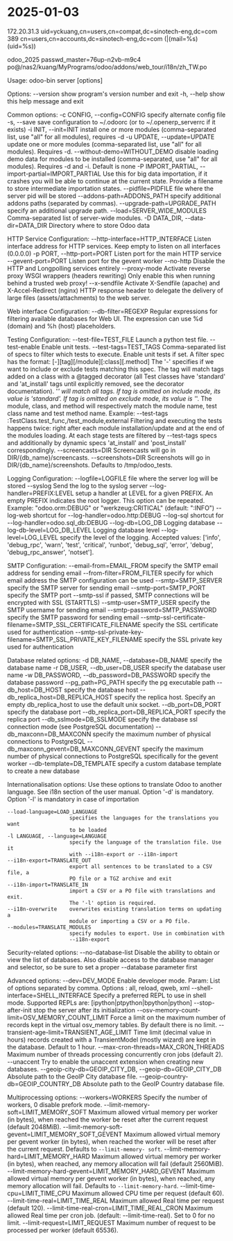 # 2025-01-03

172.20.31.3
uid=yckuang,cn=users,cn=compat,dc=sinotech-eng,dc=com
389
cn=users,cn=accounts,dc=sinotech-eng,dc=com
(|(mail=%s)(uid=%s))

odoo_2025 passwd_master=76up-n2vb-m9c4
po@/nas2/kuang/MyPrograms/odoo/addons/web_tour/i18n/zh_TW.po


Usage: odoo-bin server [options]

Options:
  --version             show program's version number and exit
  -h, --help            show this help message and exit

  Common options:
    -c CONFIG, --config=CONFIG
                        specify alternate config file
    -s, --save          save configuration to ~/.odoorc (or to
                        ~/.openerp_serverrc if it exists)
    -i INIT, --init=INIT
                        install one or more modules (comma-separated list, use
                        "all" for all modules), requires -d
    -u UPDATE, --update=UPDATE
                        update one or more modules (comma-separated list, use
                        "all" for all modules). Requires -d.
    --without-demo=WITHOUT_DEMO
                        disable loading demo data for modules to be installed
                        (comma-separated, use "all" for all modules). Requires
                        -d and -i. Default is none
    -P IMPORT_PARTIAL, --import-partial=IMPORT_PARTIAL
                        Use this for big data importation, if it crashes you
                        will be able to continue at the current state. Provide
                        a filename to store intermediate importation states.
    --pidfile=PIDFILE   file where the server pid will be stored
    --addons-path=ADDONS_PATH
                        specify additional addons paths (separated by commas).
    --upgrade-path=UPGRADE_PATH
                        specify an additional upgrade path.
    --load=SERVER_WIDE_MODULES
                        Comma-separated list of server-wide modules.
    -D DATA_DIR, --data-dir=DATA_DIR
                        Directory where to store Odoo data

  HTTP Service Configuration:
    --http-interface=HTTP_INTERFACE
                        Listen interface address for HTTP services. Keep empty
                        to listen on all interfaces (0.0.0.0)
    -p PORT, --http-port=PORT
                        Listen port for the main HTTP service
    --gevent-port=PORT  Listen port for the gevent worker
    --no-http           Disable the HTTP and Longpolling services entirely
    --proxy-mode        Activate reverse proxy WSGI wrappers (headers
                        rewriting) Only enable this when running behind a
                        trusted web proxy!
    --x-sendfile        Activate X-Sendfile (apache) and X-Accel-Redirect
                        (nginx) HTTP response header to delegate the delivery
                        of large files (assets/attachments) to the web server.

  Web interface Configuration:
    --db-filter=REGEXP  Regular expressions for filtering available databases
                        for Web UI. The expression can use %d (domain) and %h
                        (host) placeholders.

  Testing Configuration:
    --test-file=TEST_FILE
                        Launch a python test file.
    --test-enable       Enable unit tests.
    --test-tags=TEST_TAGS
                        Comma-separated list of specs to filter which tests to
                        execute. Enable unit tests if set. A filter spec has
                        the format: [-][tag][/module][:class][.method] The '-'
                        specifies if we want to include or exclude tests
                        matching this spec. The tag will match tags added on a
                        class with a @tagged decorator (all Test classes have
                        'standard' and 'at_install' tags until explicitly
                        removed, see the decorator documentation). '*' will
                        match all tags. If tag is omitted on include mode, its
                        value is 'standard'. If tag is omitted on exclude
                        mode, its value is '*'. The module, class, and method
                        will respectively match the module name, test class
                        name and test method name. Example: --test-tags
                        :TestClass.test_func,/test_module,external Filtering
                        and executing the tests happens twice: right after
                        each module installation/update and at the end of the
                        modules loading. At each stage tests are filtered by
                        --test-tags specs and additionally by dynamic specs
                        'at_install' and 'post_install' correspondingly.
    --screencasts=DIR   Screencasts will go in DIR/{db_name}/screencasts.
    --screenshots=DIR   Screenshots will go in DIR/{db_name}/screenshots.
                        Defaults to /tmp/odoo_tests.

  Logging Configuration:
    --logfile=LOGFILE   file where the server log will be stored
    --syslog            Send the log to the syslog server
    --log-handler=PREFIX:LEVEL
                        setup a handler at LEVEL for a given PREFIX. An empty
                        PREFIX indicates the root logger. This option can be
                        repeated. Example: "odoo.orm:DEBUG" or
                        "werkzeug:CRITICAL" (default: ":INFO")
    --log-web           shortcut for --log-handler=odoo.http:DEBUG
    --log-sql           shortcut for --log-handler=odoo.sql_db:DEBUG
    --log-db=LOG_DB     Logging database
    --log-db-level=LOG_DB_LEVEL
                        Logging database level
    --log-level=LOG_LEVEL
                        specify the level of the logging. Accepted values:
                        ['info', 'debug_rpc', 'warn', 'test', 'critical',
                        'runbot', 'debug_sql', 'error', 'debug',
                        'debug_rpc_answer', 'notset'].

  SMTP Configuration:
    --email-from=EMAIL_FROM
                        specify the SMTP email address for sending email
    --from-filter=FROM_FILTER
                        specify for which email address the SMTP configuration
                        can be used
    --smtp=SMTP_SERVER  specify the SMTP server for sending email
    --smtp-port=SMTP_PORT
                        specify the SMTP port
    --smtp-ssl          if passed, SMTP connections will be encrypted with SSL
                        (STARTTLS)
    --smtp-user=SMTP_USER
                        specify the SMTP username for sending email
    --smtp-password=SMTP_PASSWORD
                        specify the SMTP password for sending email
    --smtp-ssl-certificate-filename=SMTP_SSL_CERTIFICATE_FILENAME
                        specify the SSL certificate used for authentication
    --smtp-ssl-private-key-filename=SMTP_SSL_PRIVATE_KEY_FILENAME
                        specify the SSL private key used for authentication

  Database related options:
    -d DB_NAME, --database=DB_NAME
                        specify the database name
    -r DB_USER, --db_user=DB_USER
                        specify the database user name
    -w DB_PASSWORD, --db_password=DB_PASSWORD
                        specify the database password
    --pg_path=PG_PATH   specify the pg executable path
    --db_host=DB_HOST   specify the database host
    --db_replica_host=DB_REPLICA_HOST
                        specify the replica host. Specify an empty
                        db_replica_host to use the default unix socket.
    --db_port=DB_PORT   specify the database port
    --db_replica_port=DB_REPLICA_PORT
                        specify the replica port
    --db_sslmode=DB_SSLMODE
                        specify the database ssl connection mode (see
                        PostgreSQL documentation)
    --db_maxconn=DB_MAXCONN
                        specify the maximum number of physical connections to
                        PostgreSQL
    --db_maxconn_gevent=DB_MAXCONN_GEVENT
                        specify the maximum number of physical connections to
                        PostgreSQL specifically for the gevent worker
    --db-template=DB_TEMPLATE
                        specify a custom database template to create a new
                        database

  Internationalisation options:
    Use these options to translate Odoo to another language. See i18n
    section of the user manual. Option '-d' is mandatory. Option '-l' is
    mandatory in case of importation

    --load-language=LOAD_LANGUAGE
                        specifies the languages for the translations you want
                        to be loaded
    -l LANGUAGE, --language=LANGUAGE
                        specify the language of the translation file. Use it
                        with --i18n-export or --i18n-import
    --i18n-export=TRANSLATE_OUT
                        export all sentences to be translated to a CSV file, a
                        PO file or a TGZ archive and exit
    --i18n-import=TRANSLATE_IN
                        import a CSV or a PO file with translations and exit.
                        The '-l' option is required.
    --i18n-overwrite    overwrites existing translation terms on updating a
                        module or importing a CSV or a PO file.
    --modules=TRANSLATE_MODULES
                        specify modules to export. Use in combination with
                        --i18n-export

  Security-related options:
    --no-database-list  Disable the ability to obtain or view the list of
                        databases. Also disable access to the database manager
                        and selector, so be sure to set a proper --database
                        parameter first

  Advanced options:
    --dev=DEV_MODE      Enable developer mode. Param: List of options
                        separated by comma. Options : all, reload, qweb, xml
    --shell-interface=SHELL_INTERFACE
                        Specify a preferred REPL to use in shell mode.
                        Supported REPLs are: [ipython|ptpython|bpython|python]
    --stop-after-init   stop the server after its initialization
    --osv-memory-count-limit=OSV_MEMORY_COUNT_LIMIT
                        Force a limit on the maximum number of records kept in
                        the virtual osv_memory tables. By default there is no
                        limit.
    --transient-age-limit=TRANSIENT_AGE_LIMIT
                        Time limit (decimal value in hours) records created
                        with a TransientModel (mostly wizard) are kept in the
                        database. Default to 1 hour.
    --max-cron-threads=MAX_CRON_THREADS
                        Maximum number of threads processing concurrently cron
                        jobs (default 2).
    --unaccent          Try to enable the unaccent extension when creating new
                        databases.
    --geoip-city-db=GEOIP_CITY_DB, --geoip-db=GEOIP_CITY_DB
                        Absolute path to the GeoIP City database file.
    --geoip-country-db=GEOIP_COUNTRY_DB
                        Absolute path to the GeoIP Country database file.

  Multiprocessing options:
    --workers=WORKERS   Specify the number of workers, 0 disable prefork mode.
    --limit-memory-soft=LIMIT_MEMORY_SOFT
                        Maximum allowed virtual memory per worker (in bytes),
                        when reached the worker be reset after the current
                        request (default 2048MiB).
    --limit-memory-soft-gevent=LIMIT_MEMORY_SOFT_GEVENT
                        Maximum allowed virtual memory per gevent worker (in
                        bytes), when reached the worker will be reset after
                        the current request. Defaults to `--limit-memory-
                        soft`.
    --limit-memory-hard=LIMIT_MEMORY_HARD
                        Maximum allowed virtual memory per worker (in bytes),
                        when reached, any memory allocation will fail (default
                        2560MiB).
    --limit-memory-hard-gevent=LIMIT_MEMORY_HARD_GEVENT
                        Maximum allowed virtual memory per gevent worker (in
                        bytes), when reached, any memory allocation will fail.
                        Defaults to `--limit-memory-hard`.
    --limit-time-cpu=LIMIT_TIME_CPU
                        Maximum allowed CPU time per request (default 60).
    --limit-time-real=LIMIT_TIME_REAL
                        Maximum allowed Real time per request (default 120).
    --limit-time-real-cron=LIMIT_TIME_REAL_CRON
                        Maximum allowed Real time per cron job. (default:
                        --limit-time-real). Set to 0 for no limit.
    --limit-request=LIMIT_REQUEST
                        Maximum number of request to be processed per worker
                        (default 65536).

